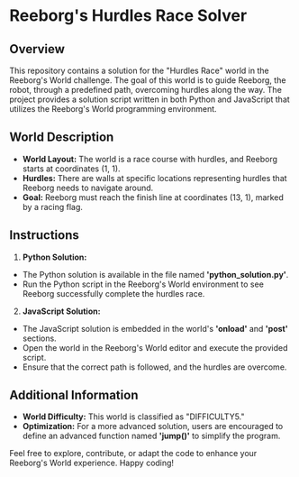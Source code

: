 # Reeborg's Hurdles Race Solver
## Overview
This repository contains a solution for the "Hurdles Race" world in the Reeborg's World challenge. The goal of this world is to guide Reeborg, the robot, through a predefined path, overcoming hurdles along the way. The project provides a solution script written in both Python and JavaScript that utilizes the Reeborg's World programming environment.

## World Description
- **World Layout:** The world is a race course with hurdles, and Reeborg starts at coordinates (1, 1).
- **Hurdles:** There are walls at specific locations representing hurdles that Reeborg needs to navigate around.
- **Goal:** Reeborg must reach the finish line at coordinates (13, 1), marked by a racing flag.

## Instructions
1. **Python Solution:**
  - The Python solution is available in the file named **'python_solution.py'**.
  - Run the Python script in the Reeborg's World environment to see Reeborg successfully complete the hurdles race.
2. **JavaScript Solution:**
  - The JavaScript solution is embedded in the world's **'onload'** and **'post'** sections.
  - Open the world in the Reeborg's World editor and execute the provided script.
  - Ensure that the correct path is followed, and the hurdles are overcome.
## Additional Information
- **World Difficulty:** This world is classified as "DIFFICULTY5."
- **Optimization:** For a more advanced solution, users are encouraged to define an advanced function named **'jump()'** to simplify the program.

Feel free to explore, contribute, or adapt the code to enhance your Reeborg's World experience. Happy coding!
